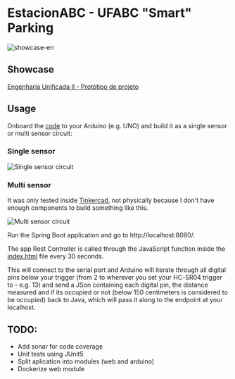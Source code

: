 # EstacionABC - UFABC "Smart" Parking

![showcase-en](https://user-images.githubusercontent.com/74436565/204424768-be813d2c-6006-4ea4-9369-b9d4faa08d40.gif)

## Showcase

[Engenharia Unificada II - Protótipo de projeto](https://youtu.be/bkqiC5CrhQw)

## Usage

Onboard the [code](https://github.com/abalchiumas/EstacionABC/blob/main/arduino/arduino.ino) to your Arduino (e.g. UNO) and build it as a single sensor or multi sensor circuit:

### Single sensor

![Single sensor circuit](https://user-images.githubusercontent.com/74436565/204427032-8c116b30-c638-4b2a-9c66-8e9a945f764c.png)

### Multi sensor

It was only tested inside [Tinkercad](https://www.tinkercad.com/), not physically because I don't have enough components to build something like this.

![Multi sensor circuit](https://user-images.githubusercontent.com/74436565/204427337-0fade1c3-36a0-40ab-899c-3c1e609dca85.png)

Run the Spring Boot application and go to http://localhost:8080/. 

The app Rest Controller is called through the JavaScript function inside the [index.html](https://github.com/abalchiumas/EstacionABC/blob/main/src/main/resources/templates/index.html) file every 30 seconds.

This will connect to the serial port and Arduino will iterate through all digital pins below your trigger (from 2 to wherever you set your HC-SR04 trigger to - e.g. 13) and send a JSon containing each digital pin, the distance measured and if its occupied or not (below 150 centimeters is considered to be occupied) back to Java, which will pass it along to the endpoint at your localhost.

## TODO:
* Add sonar for code coverage
* Unit tests using JUnit5
* Split aplication into modules (web and arduino)
* Dockerize web module
